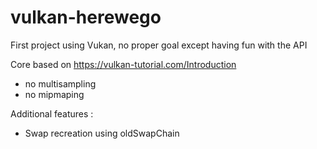 # vulkan-herewego

First project using Vukan, no proper goal except having fun with the API

Core based on https://vulkan-tutorial.com/Introduction
- no multisampling 
- no mipmaping

Additional features :
- Swap recreation using oldSwapChain

